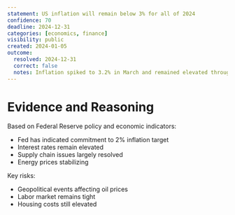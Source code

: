 ```yaml
---
statement: US inflation will remain below 3% for all of 2024
confidence: 70
deadline: 2024-12-31
categories: [economics, finance]
visibility: public
created: 2024-01-05
outcome:
  resolved: 2024-12-31
  correct: false
  notes: Inflation spiked to 3.2% in March and remained elevated through the summer months
---
```


# Evidence and Reasoning

Based on Federal Reserve policy and economic indicators:

- Fed has indicated commitment to 2% inflation target
- Interest rates remain elevated
- Supply chain issues largely resolved
- Energy prices stabilizing

Key risks:
- Geopolitical events affecting oil prices
- Labor market remains tight
- Housing costs still elevated